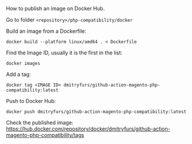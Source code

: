 How to publish an image on Docker Hub.

Go to folder `<repository>/php-compatibility/docker`

Build an image from a Dockerfile:
```shell
docker build --platform linux/amd64 . < Dockerfile
```

Find the Image ID, usually it is the first in the list:
```shell
docker images
```

Add a tag:
```shell
docker tag <IMAGE ID> dmitryfurs/github-action-magento-php-compatibility:latest
```

Push to Docker Hub:
```shell
docker push dmitryfurs/github-action-magento-php-compatibility:latest
```

Check the published image:
https://hub.docker.com/repository/docker/dmitryfurs/github-action-magento-php-compatibility/tags
